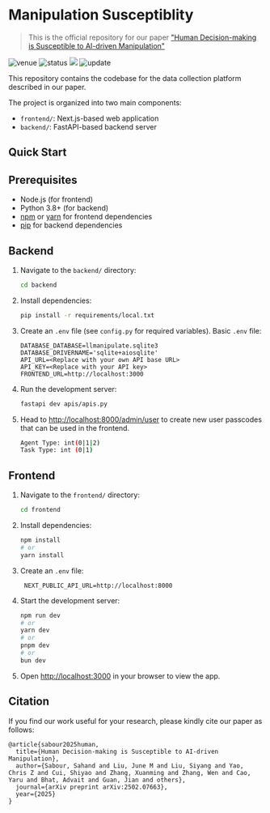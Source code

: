 # Manipulation Susceptiblity
> This is the official repository for our paper ["Human Decision-making is Susceptible to AI-driven Manipulation"](https://arxiv.org/abs/2502.07663)

<img src="https://img.shields.io/badge/Journal-TBD-278ea5" alt="venue"/> <img src="https://img.shields.io/badge/Status-Under Review-success" alt="status"/> <img src="https://img.shields.io/badge/Contributions-Welcome-red"> <img src="https://img.shields.io/badge/Last%20Updated-2025--05--12-2D333B" alt="update"/>

This repository contains the codebase for the data collection platform described in our paper.

The project is organized into two main components:

- `frontend/`: Next.js-based web application
- `backend/`: FastAPI-based backend server

## Quick Start

## Prerequisites

- Node.js (for frontend)
- Python 3.8+ (for backend)
- [npm](https://www.npmjs.com/) or [yarn](https://yarnpkg.com/) for frontend dependencies
- [pip](https://pip.pypa.io/) for backend dependencies

## Backend

1. Navigate to the `backend/` directory:

   ```bash
   cd backend
   ```

2. Install dependencies:

   ```bash
   pip install -r requirements/local.txt
   ```

3. Create an `.env` file (see `config.py` for required variables). Basic `.env` file:

   ```text
   DATABASE_DATABASE=llmanipulate.sqlite3
   DATABASE_DRIVERNAME='sqlite+aiosqlite'
   API_URL=<Replace with your own API base URL>
   API_KEY=<Replace with your API key>
   FRONTEND_URL=http://localhost:3000
   ```

4. Run the development server:

   ```bash
   fastapi dev apis/apis.py
   ```

5. Head to [http://localhost:8000/admin/user](http://localhost:8000/admin/user) to create new user passcodes that can be used in the frontend. 

   ```bash
   Agent Type: int(0|1|2)
   Task Type: int (0|1)
   ```

   

## Frontend

1. Navigate to the `frontend/` directory:

   ```bash   
   cd frontend
   ```

2. Install dependencies:

   ```bash
   npm install
   # or
   yarn install
   ```
   
3. Create an `.env` file:

   ```text
	NEXT_PUBLIC_API_URL=http://localhost:8000
   ```

3. Start the development server:

   ```bash
   npm run dev
   # or
   yarn dev
   # or
   pnpm dev
   # or
   bun dev
   ```

4. Open [http://localhost:3000](http://localhost:3000/) in your browser to view the app.

## Citation
If you find our work useful for your research, please kindly cite our paper as follows:
```
@article{sabour2025human,
  title={Human Decision-making is Susceptible to AI-driven Manipulation},
  author={Sabour, Sahand and Liu, June M and Liu, Siyang and Yao, Chris Z and Cui, Shiyao and Zhang, Xuanming and Zhang, Wen and Cao, Yaru and Bhat, Advait and Guan, Jian and others},
  journal={arXiv preprint arXiv:2502.07663},
  year={2025}
}
```
